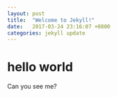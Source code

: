 ```yaml
---
layout: post
title:  "Welcome to Jekyll!"
date:   2017-03-24 23:16:07 +0800
categories: jekyll update
---
```



# hello world

Can you see me?
